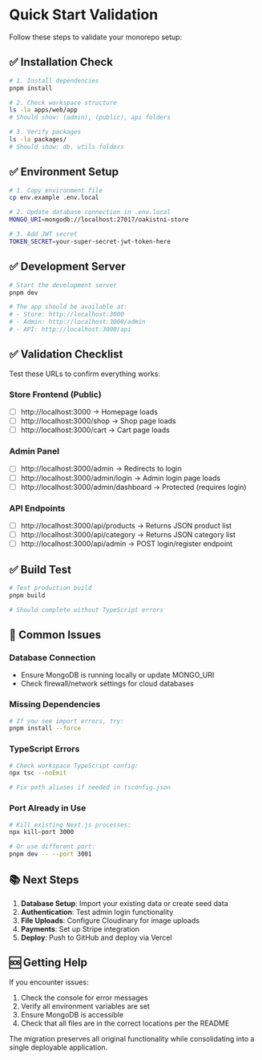 # Quick Start Validation

Follow these steps to validate your monorepo setup:

## ✅ Installation Check

```bash
# 1. Install dependencies
pnpm install

# 2. Check workspace structure
ls -la apps/web/app
# Should show: (admin), (public), api folders

# 3. Verify packages
ls -la packages/
# Should show: db, utils folders
```

## ✅ Environment Setup

```bash
# 1. Copy environment file
cp env.example .env.local

# 2. Update database connection in .env.local
MONGO_URI=mongodb://localhost:27017/oakistni-store

# 3. Add JWT secret
TOKEN_SECRET=your-super-secret-jwt-token-here
```

## ✅ Development Server

```bash
# Start the development server
pnpm dev

# The app should be available at:
# - Store: http://localhost:3000
# - Admin: http://localhost:3000/admin  
# - API: http://localhost:3000/api
```

## ✅ Validation Checklist

Test these URLs to confirm everything works:

### Store Frontend (Public)
- [ ] http://localhost:3000 → Homepage loads
- [ ] http://localhost:3000/shop → Shop page loads
- [ ] http://localhost:3000/cart → Cart page loads

### Admin Panel
- [ ] http://localhost:3000/admin → Redirects to login
- [ ] http://localhost:3000/admin/login → Admin login page loads
- [ ] http://localhost:3000/admin/dashboard → Protected (requires login)

### API Endpoints
- [ ] http://localhost:3000/api/products → Returns JSON product list
- [ ] http://localhost:3000/api/category → Returns JSON category list
- [ ] http://localhost:3000/api/admin → POST login/register endpoint

## ✅ Build Test

```bash
# Test production build
pnpm build

# Should complete without TypeScript errors
```

## 🚨 Common Issues

### Database Connection
- Ensure MongoDB is running locally or update MONGO_URI
- Check firewall/network settings for cloud databases

### Missing Dependencies
```bash
# If you see import errors, try:
pnpm install --force
```

### TypeScript Errors
```bash
# Check workspace TypeScript config:
npx tsc --noEmit

# Fix path aliases if needed in tsconfig.json
```

### Port Already in Use
```bash
# Kill existing Next.js processes:
npx kill-port 3000

# Or use different port:
pnpm dev -- --port 3001
```

## 📚 Next Steps

1. **Database Setup**: Import your existing data or create seed data
2. **Authentication**: Test admin login functionality  
3. **File Uploads**: Configure Cloudinary for image uploads
4. **Payments**: Set up Stripe integration
5. **Deploy**: Push to GitHub and deploy via Vercel

## 🆘 Getting Help

If you encounter issues:
1. Check the console for error messages
2. Verify all environment variables are set
3. Ensure MongoDB is accessible
4. Check that all files are in the correct locations per the README

The migration preserves all original functionality while consolidating into a single deployable application. 